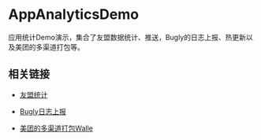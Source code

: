 # AppAnalyticsDemo

应用统计Demo演示，集合了友盟数据统计、推送，Bugly的日志上报、热更新以及美团的多渠道打包等。

## 相关链接

* [友盟统计](https://www.umeng.com/analytics)

* [Bugly日志上报](https://bugly.qq.com/v2/products/crash-reporting)

* [美团的多渠道打包Walle](https://github.com/Meituan-Dianping/walle)

